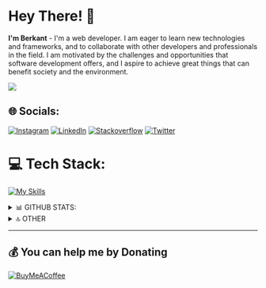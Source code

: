 # Hey There! 👋
**I'm Berkant** - I'm a web developer. I am eager to learn new technologies and frameworks, and to collaborate with other developers and professionals in the field. I am motivated by the challenges and opportunities that software development offers, and I aspire to achieve great things that can benefit society and the environment.

[![](https://visitcount.itsvg.in/api?id=berkantkarakayis&icon=2&color=3)](https://visitcount.itsvg.in)

## 🌐 Socials:
[![Instagram](https://skillicons.dev/icons?i=instagram)](https://instagram.com/berkantkrkys)
[![LinkedIn](https://skillicons.dev/icons?i=linkedin)](https://www.linkedin.com/in/berkant-karakayis/)
[![Stackoverflow](https://skillicons.dev/icons?i=stackoverflow)](https://stackoverflow.com/users/17421052/berkant-karakayış)
[![Twitter](https://skillicons.dev/icons?i=twitter)](https://twitter.com/berkantkrkyss)


# 💻 Tech Stack:
[![My Skills](https://skillicons.dev/icons?i=js,html,css,sass,react,vite,wordpress,mysql,cs,nodejs,ps,arduino,matlab,git,github)](https://skillicons.dev)


<details>
  <summary>📊 GITHUB STATS: </summary>
  
  <a href="#">![berkantkarakayis's Stats](https://github-readme-stats.vercel.app/api?username=berkantkarakayis&theme=vue-dark&show_icons=true&hide_border=true&count_private=true)</a>
  <a href="#">![berkantkarakayis's Streak](https://github-readme-streak-stats.herokuapp.com/?user=berkantkarakayis&theme=vue-dark&hide_border=true)</a>
  <a href="#">![berkantkarakayis's Top Languages](https://github-readme-stats.vercel.app/api/top-langs/?username=berkantkarakayis&theme=vue-dark&show_icons=true&hide_border=true&layout=compact)</a>
</details>

<details>
  <summary>🔝 OTHER </summary>
  
  <a href="#">![](https://quotes-github-readme.vercel.app/api?type=vetical&theme=tokyonight)<img src='https://randommeme-five.vercel.app/' style="height: 300px;"/></a>
</details>

---

  ## 💰 You can help me by Donating
  [![BuyMeACoffee](https://img.shields.io/badge/Buy%20Me%20a%20Coffee-ffdd00?style=for-the-badge&logo=buy-me-a-coffee&logoColor=black)](https://www.buymeacoffee.com/berkant) 
